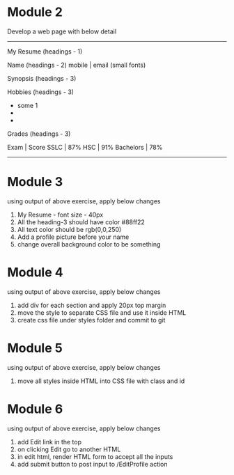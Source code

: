 # Module 2

Develop a web page with below detail

***

My Resume (headings - 1)

Name (headings - 2)
mobile | email (small fonts)

Synopsis (headings - 3)

Hobbies (headings - 3)

* some 1
*
*

Grades (headings - 3)

Exam | Score
SSLC | 87%
HSC  | 91%
Bachelors | 78%

***

# Module 3
using output of above exercise, apply below changes

1. My Resume - font size - 40px
2. All the heading-3 should have color #88ff22
3. All text color should be rgb(0,0,250)
4. Add a profile picture before your name
5. change overall background color to be something

# Module 4

using output of above exercise, apply below changes

1. add div for each section and apply 20px top margin
2. move the style to separate CSS file and use it inside HTML 
3. create css file under styles folder and commit to git

# Module 5

using output of above exercise, apply below changes

1. move all styles inside HTML into CSS file with class and id

# Module 6
using output of above exercise, apply below changes

1. add Edit link in the top
2. on clicking Edit go to another HTML
3. in edit html, render HTML form to accept all the inputs
4. add submit button to post input to /EditProfile action
